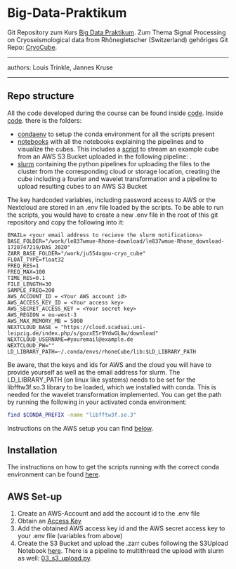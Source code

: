# Big-Data-Praktikum

Git Repository zum Kurs [Big Data Praktikum](https://git.informatik.uni-leipzig.de/dbs/big-data-praktikum/-/tree/master). Zum Thema Signal Processing on Cryoseismological data from Rhônegletscher (Switzerland) gehöriges Git Repo: [CryoCube](https://github.com/JosepinaU/CryoCube).

---
authors: Louis Trinkle, Jannes Kruse

---
    
## Repo structure
All the code developed during the course can be found inside [code](./code/).
Inside [code](./code/). there is the folders:

- [condaenv](./code/condaenv/) to setup the conda environment for all the scripts present
- [notebooks](./code/notebooks) with all the notebooks explaining the pipelines and to visualize the cubes. This includes a [script](./code/notebooks/AWS_streaming.ipynb) to stream an example cube from an AWS S3 Bucket uploaded in the following pipeline: .
- [slurm](./code/slurm/) containing the python pipelines for uploading the files to the cluster from the corresponding cloud or storage location, creating the cube including a fourier and wavelet transformation and a pipeline to upload resulting cubes to an AWS S3 Bucket

The key hardcoded variables, including password access to AWS or the Nextcloud are stored in an .env file loaded by the scripts. To be able to run the scripts, you would have to create a new .env file in the root of this git repository and copy the following into it:

```
EMAIL= <your email address to recieve the slurm notifications>
BASE_FOLDER="/work/le837wmue-Rhone-download/le837wmue-Rhone_download-1720747219/DAS_2020"
ZARR_BASE_FOLDER="/work/ju554xqou-cryo_cube"
FLOAT_TYPE=float32
FREQ_RES=1
FREQ_MAX=100
TIME_RES=0.1
FILE_LENGTH=30
SAMPLE_FREQ=200
AWS_ACCOUNT_ID = <Your AWS account id>
AWS_ACCESS_KEY_ID = <Your access key>
AWS_SECRET_ACCESS_KEY = <Your secret key>
AWS_REGION = eu-west-3
AWS_MAX_MEMORY_MB = 5000
NEXTCLOUD_BASE = "https://cloud.scadsai.uni-leipzig.de/index.php/s/gozxE5r9YdwGL8w/download"
NEXTCLOUD_USERNAME=#youremail@example.de
NEXTCLOUD_PW=""
LD_LIBRARY_PATH=~/.conda/envs/rhoneCube/lib:$LD_LIBRARY_PATH
```

Be aware, that the keys and ids for AWS and the cloud you will have to provide yourself as well as the email address for slurm.
The LD_LIBRARY_PATH (on linux like systems) needs to be set  for the libfftw3f.so.3 library to be loaded, which we installed with conda. This is needed for the wavelet transformation implemented.
You can get the path by running the following in your activated conda environment:
```bash
find $CONDA_PREFIX -name "libfftw3f.so.3"
```

Instructions on the AWS setup you can find [below](#aws-set-up).


## Installation
The instructions on how to get the scripts running with the correct conda environment can be found [here](./code/condaenv).

## AWS Set-up

1. Create an AWS-Account and add the account id to the .env file
2. Obtain an [Access Key](https://us-east-1.console.aws.amazon.com/iam/home#/security_credentials/access-key-wizard) 
3. Add the obtained AWS access key id and the AWS secret access key to your .env file (variables from above)
4. Create the S3 Bucket and upload the .zarr cubes following the S3Upload Notebook [here](./code/notebooks/S3Upload.ipynb).
There is a pipeline to multithread the upload with slurm as well:  [03_s3_upload.py](./code/slurm/03_s3_upload.py).

